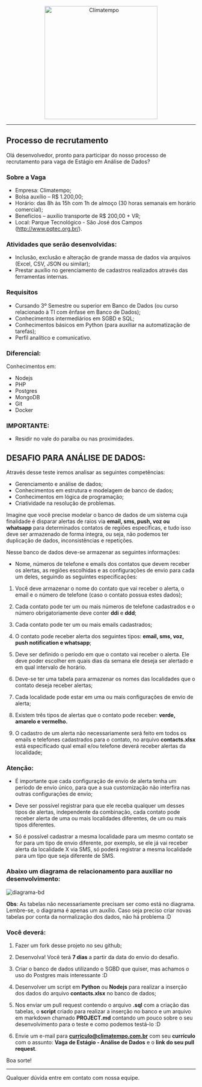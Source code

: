 <p align="center">
  <a href="http://www.climatempo.com.br">
      <img src="http://i.imgur.com/Q9lCAMF.png" alt="Climatempo" width="300px"/>
  </a>
</p>

___


## Processo de recrutamento

Olá desenvolvedor, pronto para participar do nosso
processo de recrutamento para vaga de Estágio em Análise de Dados?

### Sobre a Vaga

- Empresa: Climatempo;
- Bolsa auxílio – R$ 1.200,00;
- Horário: das 8h às 15h com 1h de almoço (30 horas semanais em horário comercial);
- Benefícios – auxílio transporte de R$ 200,00 + VR;
- Local: Parque Tecnológico - São José dos Campos (http://www.pqtec.org.br/).


### Atividades que serão desenvolvidas:

- Inclusão, exclusão e alteração de grande massa de dados via arquivos (Excel, CSV, JSON ou similar);
- Prestar auxílio no gerenciamento de cadastros realizados através das ferramentas internas.


### Requisitos

- Cursando 3º Semestre ou superior em Banco de Dados (ou curso relacionado à TI com ênfase em Banco de Dados);
- Conhecimentos intermediários em SGBD e SQL;
- Conhecimentos básicos em Python (para auxiliar na automatização de tarefas);
- Perfil analítico e comunicativo.


### Diferencial:

Conhecimentos em:

 - Nodejs
 - PHP
 - Postgres
 - MongoDB
 - Git
 - Docker


### IMPORTANTE:

- Residir no vale do paraíba ou nas proximidades.


## DESAFIO PARA ANÁLISE DE DADOS:

Através desse teste iremos analisar as seguintes competências:

- Gerenciamento e análise de dados;
- Conhecimentos em estrutura e modelagem de banco de dados;
- Conhecimentos em lógica de programação;
- Criatividade na resolução de problemas.

Imagine que você precise modelar o banco de dados de um sistema cuja finalidade é disparar alertas de raios via **email, sms, push, voz ou whatsapp** para determinados contatos de regiões específicas, e tudo isso deve ser armazenado de forma íntegra, ou seja, não podemos ter duplicação de dados, inconsistências e repetições.

Nesse banco de dados deve-se armazenar as seguintes informações:

- Nome, números de telefone e emails dos contatos que devem receber os alertas, as regiões escolhidas e as configurações de envio para cada um deles, seguindo as seguintes especificações:

1. Você deve armazenar o nome do contato que vai receber o alerta, o email e o número de telefone (caso o contato possua estes dados);

2. Cada contato pode ter um ou mais números de telefone cadastrados e o número obrigatoriamente deve conter **ddi** e **ddd**;

3. Cada contato pode ter um ou mais emails cadastrados;

4. O contato pode receber alerta dos seguintes tipos: **email, sms, voz, push notification e whatsapp**;

5. Deve ser definido o período em que o contato vai receber o alerta. Ele deve poder escolher em quais dias da semana ele deseja ser alertado e em qual intervalo de horário.

6. Deve-se ter uma tabela para armazenar os nomes das localidades que o contato deseja receber alertas;

7. Cada localidade pode estar em uma ou mais configurações de envio de alerta;

8. Existem três tipos de alertas que o contato pode receber: **verde, amarelo e vermelho.**

9. O cadastro de um alerta não necessariamente será feito em todos os emails e telefones cadastrados para o contato, no arquivo **contacts.xlsx** está especificado qual email e/ou telefone deverá receber alertas da localidade;

### Atenção:

- É importante que cada configuração de envio de alerta tenha um período de envio único, para que a sua customização não interfira nas outras configurações de envio;

- Deve ser possível registrar para que ele receba qualquer um desses tipos de alertas, independente da combinação, cada contato pode receber alerta de uma ou mais localidades diferentes, de um ou mais tipos diferentes.

- Só é possível cadastrar a mesma localidade para um mesmo contato se for para um tipo de envio diferente, por exemplo, se ele já vai receber alerta da localidade X via SMS, só poderá registrar a mesma localidade para um tipo que seja diferente de SMS.

### Abaixo um diagrama de relacionamento para auxiliar no desenvolvimento:

![diagrama-bd](https://user-images.githubusercontent.com/25674507/71759948-8cc54f00-2e94-11ea-95dc-c19b82925738.png)

**Obs**: As tabelas não necessariamente precisam ser como está no diagrama. Lembre-se, o diagrama é apenas um auxílio. Caso seja preciso criar novas tabelas por conta da normalização dos dados, não há problema :D

### Você deverá:

1. Fazer um fork desse projeto no seu github;

2. Desenvolva! Você terá **7 dias** a partir da data do envio do desafio.

3. Criar o banco de dados utilizando o SGBD que quiser, mas achamos o uso do Postgres mais interessante :D

4. Desenvolver um script em **Python** ou **Nodejs** para realizar a inserção dos dados do arquivo **contacts.xlsx** no banco de dados;

5. Nos enviar um pull request contendo o arquivo **.sql** com a criação das tabelas, o **script** criado para realizar a inserção no banco e um arquivo em markdown chamado **PROJECT.md** contando um pouco sobre o seu desenvolvimento para o teste e como podemos testá-lo :D

6. Envie um e-mail para **curriculo@climatempo.com.br** com seu **currículo** com o assunto: **Vaga de Estágio - Análise de Dados** e o **link do seu pull request**.


Boa sorte!

___


Qualquer dúvida entre em contato com nossa equipe.


